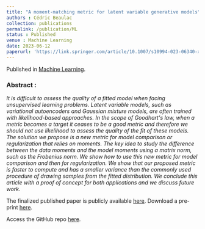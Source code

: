 ```yaml
---
title: "A moment-matching metric for latent variable generative models"
authors : Cédric Beaulac
collection: publications
permalink: /publication/ML
status : Published
venue : Machine Learning
date: 2023-06-12
paperurl: 'https://link.springer.com/article/10.1007/s10994-023-06340-x'
---
```


Published in [Machine Learning](https://www.springer.com/journal/10994).

### Abstract :

*It is difficult to assess the quality of a fitted model when facing unsupervised learning problems. Latent variable models, such as variational autoencoders and Gaussian mixture models, are often trained with likelihood-based approaches. In the scope of Goodhart's law, when a metric becomes a target it ceases to be a good metric and therefore we should not use likelihood to assess the quality of the fit of these models. The solution we propose is a new metric for model comparison or regularization that relies on moments. The key idea to study the difference between the data moments and the model moments using a matrix norm, such as the Frobenius norm. We show how to use this new metric for model comparison and then for regularization. We show that our proposed metric is faster to compute and has a smaller variance than the commonly used procedure of drawing samples from the fitted distribution. We conclude this article with a proof of concept for both applications and we discuss future work.*

The finalized published paper is publicly available [here](https://link.springer.com/article/10.1007/s10994-023-06340-x). Download a pre-print [here](https://cedricbeaulac.github.io/files/MEGA___Machine_Learning___Revision___arXiv.pdf).

Access the GitHub repo [here](https://github.com/CedricBeaulac/LVGM_Analysis).



